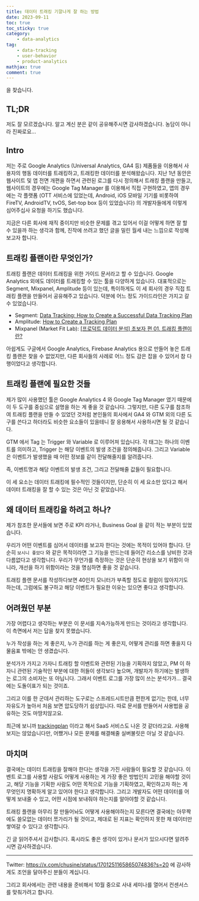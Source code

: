```yaml
---
title: 데이터 트래킹 기깔나게 잘 하는 방법
date: 2023-09-11
toc: true
toc_sticky: true
category: 
    - data-analytics
tag:
    - data-tracking
    - user-behavior
    - product-analytics
mathjax: true
comment: true
---
```


을 찾습니다.

## TL;DR

저도 잘 모르겠습니다. 알고 계신 분은 같이 공유해주시면 감사하겠습니다. 농담이 아니라 진짜로요...

## Intro

저는 주로 Google Analytics (Universal Analytics, GA4 등) 제품들을 이용해서 사용자의 행동 데이터를 트래킹하고, 트래킹한 데이터를 분석해왔습니다. 지난 1년 동안은 웹사이트 및 앱 전면 개편을 하면서 관련된 로그를 다시 정의해서 트래킹 플랜을 만들고, 웹사이트의 경우에는 Google Tag Manager 를 이용해서 직접 구현하였고, 앱의 경우에는 각 플랫폼 (OTT 서비스에 있었는데, Android, iOS 모바일 기기를 비롯하여 FireTV, AndroidTV, tvOS, Set-top box 등이 있었습니다) 의 개발자들에게 이렇게 심어주십사 요청을 하기도 했습니다.

지금은 다른 회사에 재직 중이지만 비슷한 문제를 겪고 있어서 이걸 어떻게 하면 잘 할 수 있을까 하는 생각과 함께, 진작에 쓰려고 했던 글을 밀린 월세 내는 느낌으로 작성해보고자 합니다.

## 트래킹 플랜이란 무엇인가?

트래킹 플랜은 데이터 트래킹을 위한 가이드 문서라고 할 수 있습니다. Google Analytics 외에도 데이터를 트래킹할 수 있는 툴을 다양하게 있습니다. 대표적으로는 Segment, Mixpanel, Amplitude 등이 있는데, 특이하게도 이 세 회사의 경우 직접 트래킹 플랜을 만들어서 공유해주고 있습니다. 덕분에 어느 정도 가이드라인은 가지고 갈 수 있었습니다.

- Segment: [Data Tracking: How to Create a Successful Data Tracking Plan](https://segment.com/academy/collecting-data/how-to-create-a-tracking-plan/)
- Amplitude: [How to Create a Tracking Plan](https://amplitude.com/blog/create-tracking-plan)
- Mixpanel (Market Fit Lab): [[프로덕트 데이터 분석] 초보자 편 01. 트래킹 플랜이란?](https://mixpanel.mfitlab.com/blog/2023-05-31-productdataanalysis-beginner-trackingplan)

아쉽게도 구글에서 Google Analytics, Firebase Analytics 용으로 만들어 놓은 트래킹 플랜은 찾을 수 없었지만, 다른 회사들의 사례로 어느 정도 감은 잡을 수 있어서 참 다행이었다고 생각합니다.

## 트래킹 플랜에 필요한 것들

제가 많이 사용했던 툴은 Google Analytics 4 와 Google Tag Manager 였기 때문에 이 두 도구를 중심으로 설명을 하는 게 좋을 것 같습니다. 그렇지만, 다른 도구를 참조하여 트래킹 플랜을 만들 수 있었던 것처럼 본인들의 회사에서 GA4 와 GTM 외의 다른 도구를 쓴다고 하더라도 비슷한 요소들이 있을테니 잘 응용해서 사용하시면 될 것 같습니다.

GTM 에서 Tag 는 Trigger 와 Variable 로 이루어져 있습니다. 각 태그는 하나의 이벤트를 의미하고, Trigger 는 해당 이벤트의 발생 조건을 정의해줍니다. 그리고 Variable 은 이벤트가 발생했을 때 어떤 정보를 같이 전달해줄지를 알려줍니다.

즉, 이벤트명과 해당 이벤트의 발생 조건, 그리고 전달해줄 값들이 필요합니다.

이 세 요소는 데이터 트래킹에 필수적인 것들이지만, 단순히 이 세 요소만 있다고 해서 데이터 트래킹을 잘 할 수 있는 것은 아닌 것 같았습니다.

## 왜 데이터 트래킹을 하려고 하나?

제가 참조한 문서들에 보면 주로 KPI 라거나, Business Goal 을 같이 적는 부분이 있었습니다.

우리가 어떤 이벤트를 심어서 데이터를 보고자 한다는 것에는 목적이 있어야 합니다. 단순히 `보시니 좋았다` 와 같은 목적이라면 그 기능을 만드는데 들어간 리소스를 낭비한 것과 다름없다고 생각합니다. 우리가 무언가를 측정하는 것은 단순히 현상을 보기 위함이 아니라, 개선을 하기 위함이라는 것을 명심하면 좋을 것 같습니다.

트래킹 플랜 문서를 작성하다보면 40인치 모니터가 부족할 정도로 컬럼이 많아지기도 하는데, 그럼에도 불구하고 해당 이벤트가 필요한 이유는 있으면 좋다고 생각합니다.

## 어려웠던 부분

가장 어렵다고 생각하는 부분은 이 문서를 지속가능하게 만드는 것이라고 생각합니다. 이 측면에서 저는 답을 찾지 못했습니다.

누가 작성을 하는 게 좋은지, 누가 관리를 하는 게 좋은지, 어떻게 관리를 하면 좋을지 다 물음표 밖에는 안 생겼습니다.

분석가가 가지고 가자니 트래킹 할 이벤트와 관련된 기능을 기획하지 않았고, PM 이 하자니 관련된 기술적인 부분에 대한 허들이 생각보다 높으며, 개발자가 하기에는 발생하는 로그의 소비자는 또 아닙니다. 그래서 이벤트 로그를 가장 많이 쓰는 분석가가... 결국에는 도돌이표가 되는 것이죠.

그리고 이를 한 군데서 관리하는 도구로는 스프레드시트만큼 편한게 없기는 한데, 너무 자유도가 높아서 처음 보면 압도당하기 쉽상입니다. 따로 문서를 만들어서 사용법을 공유하는 것도 마땅치않고요.

최근에 보니까 [trackingplan](https://www.trackingplan.com/) 이라고 해서 SaaS 서비스도 나온 것 같더라고요. 사용해보지는 않았습니다만, 어쨌거나 모든 문제를 해결해줄 실버불릿은 아닐 것 같습니다.

## 마치며

결국에는 데이터 트래킹을 잘해야 한다는 생각을 가진 사람들이 필요할 것 같습니다. 이벤트 로그를 사용할 사람도 어떻게 사용하는 게 가장 좋은 방법인지 고민을 해야할 것이고, 해당 기능을 기획한 사람도 어떤 목적으로 기능을 기획하였고, 확인하고자 하는 게 무엇인지 명확하게 알고 있어야 한다고 생각합니다. 그리고 개발자도 어떤 데이터를 어떻게 보내줄 수 있고, 어떤 시점에 보내줘야 하는지를 알아야할 것 같습니다.

트래킹 플랜을 아무리 잘 만들어놔도 어떻게 사용해야하는지 모른다면 결국에는 아무짝에도 쓸모없는 데이터 쪼가리가 될 것이고, 제대로 된 지표는 확인하지 못한 채 데이터만 쌓여갈 수 있다고 생각합니다.

긴 글 읽어주셔서 감사합니다. 혹시라도 좋은 생각이 있거나 문서가 있으시다면 알려주시면 감사하겠습니다.

---

Twitter: https://x.com/chusine/status/1701251165865074836?s=20 에 감사하게도 조언을 달아주신 분들이 계십니다.

그리고 회사에서는 관련 내용을 준비해서 10월 중으로 사내 세미나를 열어서 컨센서스를 맞춰가려고 합니다.
